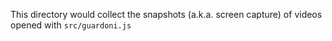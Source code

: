 This directory would collect the snapshots (a.k.a. screen capture) of videos opened with `src/guardoni.js`

